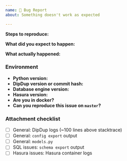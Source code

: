```yaml
---
name: 🚧 Bug Report
about: Something doesn't work as expected

---
```


**Steps to reproduce:**

**What did you expect to happen:**

**What actually happened:**

### Environment

* **Python version:**
* **DipDup version or commit hash:**
* **Database engine version:**
* **Hasura version:**
* **Are you in docker?**
* **Can you reproduce this issue on `master`?**

### Attachment checklist

- [ ] General: DipDup logs (~100 lines above stacktrace)
- [ ] General: `config export` output
- [ ] General: `models.py`
- [ ] SQL issues: `schema export` output
- [ ] Hasura issues: Hasura container logs
